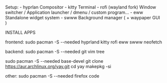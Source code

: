 Setup:
    - hyprlan                   Compositor
    - kitty                     Terminal
    - rofi (wayland fork)       Window switcher / Application launcher / 
                                dmenu / custom program...
    - eww                       Standalone widget system
    - swww                      Background manager ( + waypaper   GUI )

INSTALL APPS

frontend:
sudo pacman -S --needed hyprland kitty rofi eww swww neofetch

backend:
sudo pacman -S --needed git vim tree

sudo pacman -S --needed base-devel
git clone https://aur.archlinux.org/yay.git
cd yay
makepkg -si

other:
sudo pacman -S --needed firefox code